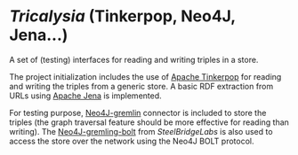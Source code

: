 # *Tricalysia* (Tinkerpop, Neo4J, Jena...)

A set of (testing) interfaces for reading and writing triples in a store.

The project initialization includes the use of [Apache Tinkerpop](tinkerpop.apache.org/) for reading and writing the triples from a generic store. A basic RDF extraction from URLs using [Apache Jena](https://jena.apache.org) is implemented.

For testing purpose, [Neo4J-gremlin](tinkerpop.apache.org/docs/current/reference/#neo4j-gremlin) connector is included to store the triples (the graph traversal feature should be more effective for reading than writing). The [Neo4J-gremling-bolt](https://github.com/SteelBridgeLabs/neo4j-gremlin-bolt/) from *SteelBridgeLabs* is also used to access the store over the network using the Neo4J BOLT protocol.
